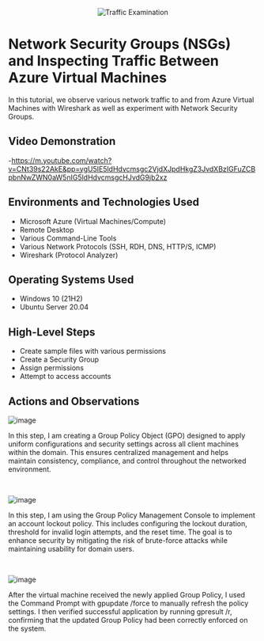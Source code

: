 <p align="center">
<img src="https://i.imgur.com/Ua7udoS.png" alt="Traffic Examination"/>
</p>

<h1>Network Security Groups (NSGs) and Inspecting Traffic Between Azure Virtual Machines</h1>
In this tutorial, we observe various network traffic to and from Azure Virtual Machines with Wireshark as well as experiment with Network Security Groups. <br />


<h2>Video Demonstration</h2>

-https://m.youtube.com/watch?v=CNt39s22AkE&pp=ygU5IE5ldHdvcmsgc2VjdXJpdHkgZ3JvdXBzIGFuZCBpbnNwZWN0aW5nIG5ldHdvcmsgcHJvdG9jb2xz

<h2>Environments and Technologies Used</h2>

- Microsoft Azure (Virtual Machines/Compute)
- Remote Desktop
- Various Command-Line Tools
- Various Network Protocols (SSH, RDH, DNS, HTTP/S, ICMP)
- Wireshark (Protocol Analyzer)

<h2>Operating Systems Used </h2>

- Windows 10 (21H2)
- Ubuntu Server 20.04

<h2>High-Level Steps</h2>

- Create sample files with various permissions
- Create a Security Group
- Assign permissions
- Attempt to access accounts

<h2>Actions and Observations</h2>

<p>

![image](https://github.com/user-attachments/assets/3109e446-832e-4f7f-ab70-1a69755e71a0)

</p>
<p>
In this step, I am creating a Group Policy Object (GPO) designed to apply uniform configurations and security settings across all client machines within the domain. This ensures centralized management and helps maintain consistency, compliance, and control throughout the networked environment.
</p>
<br />


![image](https://github.com/user-attachments/assets/418b288c-9e7f-4647-8059-d8b2bdd16995)


</p>
<p>
In this step, I am using the Group Policy Management Console to implement an account lockout policy. This includes configuring the lockout duration, threshold for invalid login attempts, and the reset time. The goal is to enhance security by mitigating the risk of brute-force attacks while maintaining usability for domain users.
</p>
<br />

<p>

 ![image](https://github.com/user-attachments/assets/3e40cd35-6652-46cb-890b-f76781f3a601)
 
</p>
<p>
After the virtual machine received the newly applied Group Policy, I used the Command Prompt with gpupdate /force to manually refresh the policy settings. I then verified successful application by running gpresult /r, confirming that the updated Group Policy had been correctly enforced on the system.
</p>
<br />

